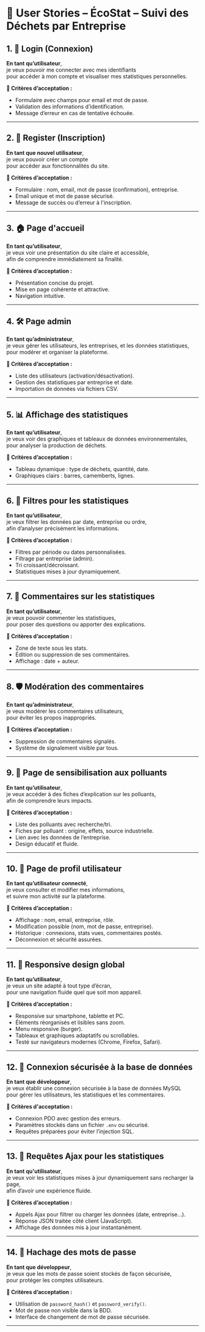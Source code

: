 
# 📌 User Stories – ÉcoStat – Suivi des Déchets par Entreprise

## 1. 🔐 Login (Connexion)

**En tant qu’utilisateur**,  
je veux pouvoir me connecter avec mes identifiants  
pour accéder à mon compte et visualiser mes statistiques personnelles.

**🎯 Critères d’acceptation :**
- Formulaire avec champs pour email et mot de passe.
- Validation des informations d’identification.
- Message d’erreur en cas de tentative échouée.

---

## 2. 📝 Register (Inscription)

**En tant que nouvel utilisateur**,  
je veux pouvoir créer un compte  
pour accéder aux fonctionnalités du site.

**🎯 Critères d’acceptation :**
- Formulaire : nom, email, mot de passe (confirmation), entreprise.
- Email unique et mot de passe sécurisé.
- Message de succès ou d’erreur à l'inscription.

---

## 3. 🏠 Page d'accueil

**En tant qu’utilisateur**,  
je veux voir une présentation du site claire et accessible,  
afin de comprendre immédiatement sa finalité.

**🎯 Critères d’acceptation :**
- Présentation concise du projet.
- Mise en page cohérente et attractive.
- Navigation intuitive.

---

## 4. 🛠️ Page admin

**En tant qu’administrateur**,  
je veux gérer les utilisateurs, les entreprises, et les données statistiques,  
pour modérer et organiser la plateforme.

**🎯 Critères d’acceptation :**
- Liste des utilisateurs (activation/désactivation).
- Gestion des statistiques par entreprise et date.
- Importation de données via fichiers CSV.

---

## 5. 📊 Affichage des statistiques

**En tant qu’utilisateur**,  
je veux voir des graphiques et tableaux de données environnementales,  
pour analyser la production de déchets.

**🎯 Critères d’acceptation :**
- Tableau dynamique : type de déchets, quantité, date.
- Graphiques clairs : barres, camemberts, lignes.

---

## 6. 🧮 Filtres pour les statistiques

**En tant qu’utilisateur**,  
je veux filtrer les données par date, entreprise ou ordre,  
afin d’analyser précisément les informations.

**🎯 Critères d’acceptation :**
- Filtres par période ou dates personnalisées.
- Filtrage par entreprise (admin).
- Tri croissant/décroissant.
- Statistiques mises à jour dynamiquement.

---

## 7. 💬 Commentaires sur les statistiques

**En tant qu’utilisateur**,  
je veux pouvoir commenter les statistiques,  
pour poser des questions ou apporter des explications.

**🎯 Critères d’acceptation :**
- Zone de texte sous les stats.
- Édition ou suppression de ses commentaires.
- Affichage : date + auteur.

---

## 8. 🛡️ Modération des commentaires

**En tant qu’administrateur**,  
je veux modérer les commentaires utilisateurs,  
pour éviter les propos inappropriés.

**🎯 Critères d’acceptation :**
- Suppression de commentaires signalés.
- Système de signalement visible par tous.

---

## 9. 🧪 Page de sensibilisation aux polluants

**En tant qu’utilisateur**,  
je veux accéder à des fiches d’explication sur les polluants,  
afin de comprendre leurs impacts.

**🎯 Critères d’acceptation :**
- Liste des polluants avec recherche/tri.
- Fiches par polluant : origine, effets, source industrielle.
- Lien avec les données de l’entreprise.
- Design éducatif et fluide.

---

## 10. 👤 Page de profil utilisateur

**En tant qu’utilisateur connecté**,  
je veux consulter et modifier mes informations,  
et suivre mon activité sur la plateforme.

**🎯 Critères d’acceptation :**
- Affichage : nom, email, entreprise, rôle.
- Modification possible (nom, mot de passe, entreprise).
- Historique : connexions, stats vues, commentaires postés.
- Déconnexion et sécurité assurées.

---

## 11. 📱 Responsive design global

**En tant qu’utilisateur**,  
je veux un site adapté à tout type d’écran,  
pour une navigation fluide quel que soit mon appareil.

**🎯 Critères d’acceptation :**
- Responsive sur smartphone, tablette et PC.
- Éléments réorganisés et lisibles sans zoom.
- Menu responsive (burger).
- Tableaux et graphiques adaptatifs ou scrollables.
- Testé sur navigateurs modernes (Chrome, Firefox, Safari).

---

## 12. 💾 Connexion sécurisée à la base de données

**En tant que développeur**,  
je veux établir une connexion sécurisée à la base de données MySQL  
pour gérer les utilisateurs, les statistiques et les commentaires.

**🎯 Critères d'acceptation :**
- Connexion PDO avec gestion des erreurs.
- Paramètres stockés dans un fichier `.env` ou sécurisé.
- Requêtes préparées pour éviter l’injection SQL.

---

## 13. 🔄 Requêtes Ajax pour les statistiques

**En tant qu'utilisateur**,  
je veux voir les statistiques mises à jour dynamiquement sans recharger la page,  
afin d’avoir une expérience fluide.

**🎯 Critères d’acceptation :**
- Appels Ajax pour filtrer ou charger les données (date, entreprise...).
- Réponse JSON traitée côté client (JavaScript).
- Affichage des données mis à jour instantanément.

---

## 14. 🔐 Hachage des mots de passe

**En tant que développeur**,  
je veux que les mots de passe soient stockés de façon sécurisée,  
pour protéger les comptes utilisateurs.

**🎯 Critères d’acceptation :**
- Utilisation de `password_hash()` et `password_verify()`.
- Mot de passe non visible dans la BDD.
- Interface de changement de mot de passe sécurisée.

---
